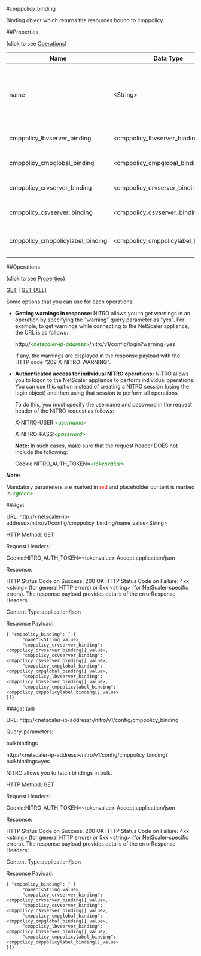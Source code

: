 #cmppolicy_binding

Binding object which returns the resources bound to cmppolicy.


##Properties 
<span>(click to see [Operations](#operations))</span>


<table><thead><tr><th>Name</th><th> Data Type</th><th> Permissions</th><th>Description</th></tr></thead><tbody><tr><td>name</td><td>&lt;String></td><td>Read-write</td><td>Name of the HTTP compression policy for which to display details.&lt;br>Minimum length = 1</td><tr><tr><td>cmppolicy_lbvserver_binding</td><td>&lt;cmppolicy_lbvserver_binding[]></td><td>Read-only</td><td>lbvserver that can be bound to cmppolicy.</td><tr><tr><td>cmppolicy_cmpglobal_binding</td><td>&lt;cmppolicy_cmpglobal_binding[]></td><td>Read-only</td><td>cmpglobal that can be bound to cmppolicy.</td><tr><tr><td>cmppolicy_crvserver_binding</td><td>&lt;cmppolicy_crvserver_binding[]></td><td>Read-only</td><td>crvserver that can be bound to cmppolicy.</td><tr><tr><td>cmppolicy_csvserver_binding</td><td>&lt;cmppolicy_csvserver_binding[]></td><td>Read-only</td><td>csvserver that can be bound to cmppolicy.</td><tr><tr><td>cmppolicy_cmppolicylabel_binding</td><td>&lt;cmppolicy_cmppolicylabel_binding[]></td><td>Read-only</td><td>cmppolicylabel that can be bound to cmppolicy.</td><tr></tbody></table>
##Operations 
<span>(click to see [Properties](#properties))</span>


[GET](#get) | [GET (ALL)](#get-(all))


Some options that you can use for each operations:
<ul><li><p><b>Getting warnings in response:</b> NITRO allows you to get warnings in an operation by specifying the "warning" query parameter as "yes". For example, to get warnings while connecting to the NetScaler appliance, the URL is as follows:</p><p>http://<span style="color:green;font-style:italic;">&lt;netscaler-ip-address&gt;</span>/nitro/v1/config/login?warning=yes</p><p>If any, the warnings are displayed in the response payload with the HTTP code "209 X-NITRO-WARNING".</p></li><li><p><b>Authenticated access for individual NITRO operations:</b> NITRO allows you to logon to the NetScaler appliance to perform individual operations. You can use this option instead of creating a NITRO session (using the login object) and then using that session to perform all operations,</p><p>To do this, you must specify the username and password in the request header of the NITRO request as follows:</p><p>X-NITRO-USER:<span style="color:green;font-style:italic;">&lt;username&gt;</span></p><p>X-NITRO-PASS:<span style="color:green;font-style:italic;">&lt;password&gt;</span></p><p><b>Note:</b> In such cases, make sure that the request header DOES not include the following:</p><p>Cookie:NITRO_AUTH_TOKEN=<span style="color:green;font-style:italic;">&lt;tokenvalue&gt;</span></p></li></ul>



***Note:*** 
Mandatory parameters are marked in <span style="color:#FF0000;">red</span> and placeholder content is marked in <span style="color:green;font-style:italic">&lt;green&gt;</span>.

###get



URL: http://&lt;netscaler-ip-address&gt;/nitro/v1/config/cmppolicy_binding/name_value&lt;String&gt;
HTTP Method: GET
Request Headers:

Cookie:NITRO_AUTH_TOKEN=&lt;tokenvalue&gt;Accept:application/json

Response:
HTTP Status Code on Success: 200 OKHTTP Status Code on Failure: 4xx &lt;string&gt; (for general HTTP errors) or 5xx &lt;string&gt; (for NetScaler-specific errors). The response payload provides details of the errorResponse Headers:

Content-Type:application/json

Response Payload: ```{ "cmppolicy_binding": [ {      "name":<String_value>,      "cmppolicy_crvserver_binding":<cmppolicy_crvserver_binding[]_value>,      "cmppolicy_csvserver_binding":<cmppolicy_csvserver_binding[]_value>,      "cmppolicy_cmpglobal_binding":<cmppolicy_cmpglobal_binding[]_value>,      "cmppolicy_lbvserver_binding":<cmppolicy_lbvserver_binding[]_value>,      "cmppolicy_cmppolicylabel_binding":<cmppolicy_cmppolicylabel_binding[]_value>}]}```



###get (all)



URL: http://&lt;netscaler-ip-address&gt;/nitro/v1/config/cmppolicy_binding
Query-parameters:
bulkbindings
http://&lt;netscaler-ip-address&gt;/nitro/v1/config/cmppolicy_binding?bulkbindings=yes
NITRO allows you to fetch bindings in bulk.



HTTP Method: GET
Request Headers:

Cookie:NITRO_AUTH_TOKEN=&lt;tokenvalue&gt;Accept:application/json

Response:
HTTP Status Code on Success: 200 OKHTTP Status Code on Failure: 4xx &lt;string&gt; (for general HTTP errors) or 5xx &lt;string&gt; (for NetScaler-specific errors). The response payload provides details of the errorResponse Headers:

Content-Type:application/json

Response Payload: ```{ "cmppolicy_binding": [ {      "name":<String_value>,      "cmppolicy_crvserver_binding":<cmppolicy_crvserver_binding[]_value>,      "cmppolicy_csvserver_binding":<cmppolicy_csvserver_binding[]_value>,      "cmppolicy_cmpglobal_binding":<cmppolicy_cmpglobal_binding[]_value>,      "cmppolicy_lbvserver_binding":<cmppolicy_lbvserver_binding[]_value>,      "cmppolicy_cmppolicylabel_binding":<cmppolicy_cmppolicylabel_binding[]_value>}]}```



